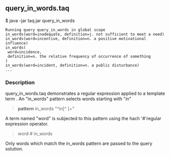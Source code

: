 ## query_in_words.taq

$ java -jar taq.jar query_in_words

```
Running query query_in_words in global scope 
in_words(word=inadequate, definition=j. not sufficient to meet a need)
in_words(word=incentive, definition=n. a positive motivational influence)
in_words(
 word=incidence,
 definition=n. the relative frequency of occurrence of something
)
in_words(word=incident, definition=n. a public disturbance)
...
```  
  
### Description

query_in_words.taq demonstrates a regular expression applied to a template term . An "in_words" 
pattern selects words starting with "in"

> **pattern** in_words "\^in\[\^ ]+"

A term named "word" is subjected to this pattern using the hach '#'regular expression 
operator. 

> word # in_words

Only words which match the in_words pattern are passed to the query solution.